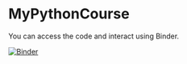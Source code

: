 # MyPythonCourse

You can access the code and interact using Binder.

[![Binder](https://mybinder.org/badge_logo.svg)](https://mybinder.org/v2/gh/NaveenKumarReddy8/MyPythonCourse/master)
